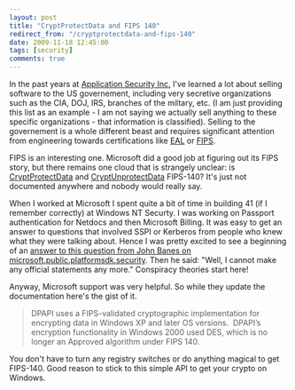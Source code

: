 ```yaml
---
layout: post
title: "CryptProtectData and FIPS 140"
redirect_from: "/cryptprotectdata-and-fips-140"
date: 2009-11-18 12:45:00
tags: [security]
comments: true
---
```

In the past years at [Application Security Inc.](http://www.appsecinc.com) I've learned a lot about selling software to the US governement, including very secretive organizations such as the CIA, DOJ, IRS, branches of the miltary, etc. (I am just providing this list as an example - I am not saying we actually sell anything to these specific organizations - that information is classified). Selling to the governement is a whole different beast and requires significant attention from engineering towards certifications like [EAL](http://en.wikipedia.org/wiki/Evaluation_Assurance_Level) or [FIPS](http://www.itl.nist.gov/fipspubs/).

FIPS is an interesting one. Microsoft did a good job at figuring out its FIPS story, but there remains one cloud that is strangely unclear: is [CryptProtectData](http://msdn.microsoft.com/en-us/library/aa380261(VS.85).aspx) and [CryptUnprotectData](http://msdn.microsoft.com/en-us/library/aa380882(VS.85).aspx) FIPS-140? It's just not documented anywhere and nobody would really say.

When I worked at Microsoft I spent quite a bit of time in building 41 (if I remember correctly) at Windows NT Securty. I was working on Passport authentication for Netdocs and then Microsoft Billing. It was easy to get an answer to questions that involved SSPI or Kerberos from people who knew what they were talking about. Hence I was pretty excited to see a beginning of an [answer to this question from John Banes on microsoft.public.platformsdk.security](http://groups.google.com/group/microsoft.public.platformsdk.security/browse_thread/thread/9be4bf54574d5ad9?hl=en). Then he said: "Well, I cannot make any official statements any more." Conspiracy theories start here!

Anyway, Microsoft support was very helpful. So while they update the documentation here's the gist of it.

> DPAPI uses a FIPS-validated cryptographic implementation for encrypting data in Windows XP and later OS versions.  DPAPI’s encryption functionality in Windows 2000 used DES, which is no longer an Approved algorithm under FIPS 140.

You don't have to turn any registry switches or do anything magical to get FIPS-140. Good reason to stick to this simple API to get your crypto on Windows.

